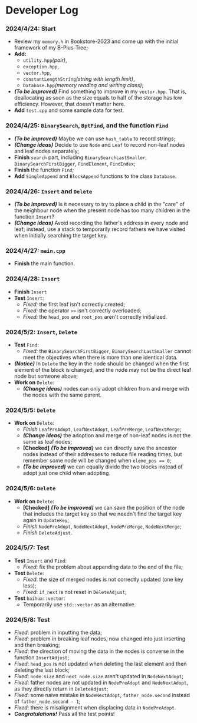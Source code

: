 Developer Log
===

### 2024/4/24: Start
- Review my `memory.h` in Bookstore-2023 and come up with the initial framework of my B-Plus-Tree;
- **Add:**
  - `utility.hpp`*(pair)*,
  - `exception.hpp`,
  - `vector.hpp`,
  - `constantLengthString`*(string with length limit)*,
  - `Database.hpp`*(memory reading and writing class)*;
- ***(To be improved)*** Find something to improve in my `vector.hpp`. That is, deallocating as soon as the size equals to half of the storage has low efficiency. However, that doesn't matter here.
- **Add** `test.cpp` and some sample data for test.

### 2024/4/25: `BinarySearch`, `BptFind`, and the function `Find`
- ***(To be improved)*** Maybe we can use `hash_table` to record strings;
- ***(Change ideas)*** Decide to use `Node` and `Leaf` to record non-leaf nodes and leaf nodes separately;
- **Finish** `search` part, including `BinarySearchLastSmaller`, `BinarySearchFirstBigger`, `FindElement`, `FindIndex`;
- **Finish** the function `Find`;
- **Add** `SingleAppend` and `BlockAppend` functions to the class `Database`.

### 2024/4/26: `Insert` and `Delete`
- ***(To be improved)*** Is it necessary to try to place a child in the "care" of the neighbour node when the present node has too many children in the function `Insert`?
- ***(Change ideas)*** Avoid recording the father's address in every node and leaf; instead, use a stack to temporarily record fathers we have visited when initially searching the target key.

### 2024/4/27: `main.cpp`
- **Finish** the main function.

### 2024/4/28: `Insert`
- **Finish** `Insert`
- **Test** `Insert`: 
  - *Fixed:* the first leaf isn't correctly created;
  - *Fixed:* the operator `>>` isn't correctly overloaded;
  - *Fixed:* the `head_pos` and `root_pos` aren't correctly initialized.

### 2024/5/2: `Insert`, `Delete`
- **Test** `Find`:
  - *Fixed:* the `BinarySearchFirstBigger`, `BinarySearchLastSmaller` cannot meet the objectives when there is more than one identical data.
- ***(Notice)*** In `Delete` the key in the node should be changed when the first element of the block is changed, and the node may not be the direct leaf node but someone above;
- **Work on** `Delete`:
  - ***(Change ideas)*** nodes can only adopt children from and merge with the nodes with the same parent.

### 2024/5/5: `Delete`
- **Work on** `Delete`:
  - *Finish* `LeafPreAdopt`, `LeafNextAdopt`, `LeafPreMerge`, `LeafNextMerge`;
  - ***(Change ideas)*** the adoption and merge of non-leaf nodes is not the same as leaf nodes;
  - **[Checked]** ***(To be improved)*** we can directly save the ancestor nodes instead of their addresses to reduce file reading times, but remember some node will be changed when `eleme_pos == 0`; 
  - ***(To be improved)*** we can equally divide the two blocks instead of adopt just one child when adopting.

### 2024/5/6: `Delete`
- **Work on** `Delete`:
  - **[Checked]** ***(To be improved)*** we can save the position of the node that includes the target key so that we needn't find the target key again in `UpdateKey`;
  - *Finish* `NodePreAdopt`, `NodeNextAdopt`, `NodePreMerge`, `NodeNextMerge`;
  - *Finish* `DeleteAdjust`.

### 2024/5/7: Test
- **Test** `Insert` and `Find`:
  - *Fixed*: fix the problem about appending data to the end of the file;
- **Test** `Delete`:
  - *Fixed*: the size of merged nodes is not correctly updated (one key less);
  - *Fixed*: `if_next` is not reset in `DeleteAdjust`;
- **Test** `baihua::vector`:
  - Temporarily use `std::vector` as an alternative.

### 2024/5/8: Test
- *Fixed*: problem in inputting the data;
- *Fixed*: problem in breaking leaf nodes, now changed into just inserting and then breaking;
- *Fixed*: the direction of moving the data in the nodes is converse in the function `InsertAdjust`;
- *Fixed*: `head_pos` is not updated when deleting the last element and then deleting the last block;
- *Fixed*: `node.size` and `next_node.size` aren't updated in `NodeNextAdopt`;
- *Fixed*: father nodes are not updated in `NodePreAdopt` and `NodeNextAdopt`, as they directly return in `DeleteAdjust`;
- *Fixed*: some naive mistake in `NodeNextAdopt`, `father_node.second` instead of `father_node.second - 1`;
- *Fixed*: there is misalignment when displacing data in `NodePreAdopt`.
- ***Congratulations!*** Pass all the test points!